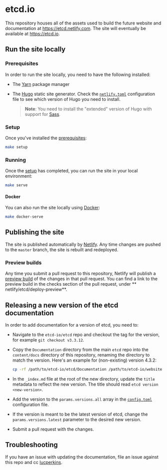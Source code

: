 # etcd.io

This repository houses all of the assets used to build the future website and documentation at https://etcd.netlify.com. The site will eventually be available at https://etcd.io.

## Run the site locally

### Prerequisites

In order to run the site locally, you need to have the following installed:

* The [Yarn](https://yarnpkg.com/en/) package manager
* The [Hugo](https://gohugo.io) static site generator. Check the [`netlify.toml`](./netlify.toml) configuration file to see which version of Hugo you need to install.

    > **Note**: You need to install the "extended" version of Hugo with support for [Sass](https://sass-lang.com/).

### Setup

Once you've installed the [prerequisites](#prerequisites):

```bash
make setup
```

### Running

Once the [setup](#setup) has completed, you can run the site in your local environment:

```bash
make serve
```

#### Docker

You can also run the site locally using [Docker](https://docker.com):

```bash
make docker-serve
```

## Publishing the site

The site is published automatically by [Netlify](https://netlify.com). Any time 
changes are pushed to the `master` branch, the site is rebuilt and redeployed.

### Preview builds

Any time you submit a pull request to this repository, Netlify will publish a [preview build](https://www.netlify.com/blog/2016/07/20/introducing-deploy-previews-in-netlify/) of the changes in that pull request. You can find a link to the preview build in the checks section of the pull request, under **
netlify/etcd/deploy-preview**.

## Releasing a new version of the etcd documentation

In order to add documentation for a version of etcd, you need to:

* Navigate to the `etcd-io/etcd` repo and checkout the tag for the version, for example `git checkout v3.3.12`.
* Copy the `Documentation` directory from the main `etcd` repo into the `content/docs` directory of this repository, renaming the directory to match the version. Here's an example for (non-existing) version 4.3.2:

    ```bash
    cp -rf /path/to/etcd-io/etcd/Documentation /path/to/etcd-io/website/content/docs/v4.3.2
    ```

* In the `_index.md` file at the root of the new directory, update the `title` metadata to reflect the new version. The title should read `etcd version <new-version>`.
* Add the version to the `params.versions.all` array in the [`config.toml`](./config.toml) configuration file.
* If the version is meant to be the latest version of etcd, change the `params.versions.latest` parameter to the desired new version.
* Submit a pull request with the changes.

## Troubleshooting

If you have an issue with updating the documentation, file an issue against this repo and cc [lucperkins](https://github.com/lucperkins).

